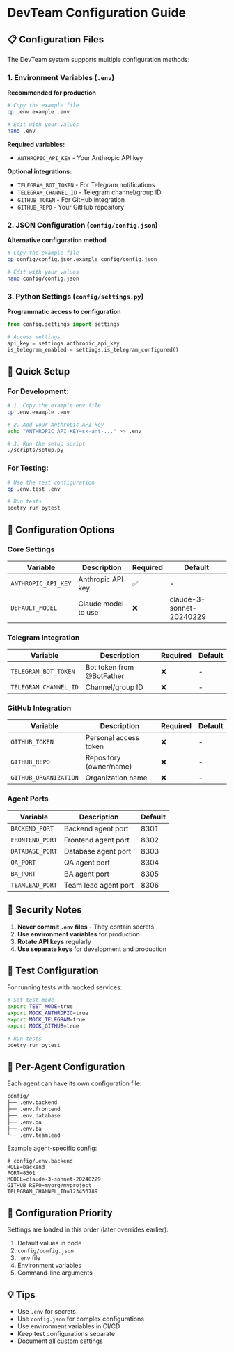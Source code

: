 # DevTeam Configuration Guide

## 📋 Configuration Files

The DevTeam system supports multiple configuration methods:

### 1. Environment Variables (`.env`)
**Recommended for production**

```bash
# Copy the example file
cp .env.example .env

# Edit with your values
nano .env
```

**Required variables:**
- `ANTHROPIC_API_KEY` - Your Anthropic API key

**Optional integrations:**
- `TELEGRAM_BOT_TOKEN` - For Telegram notifications
- `TELEGRAM_CHANNEL_ID` - Telegram channel/group ID
- `GITHUB_TOKEN` - For GitHub integration
- `GITHUB_REPO` - Your GitHub repository

### 2. JSON Configuration (`config/config.json`)
**Alternative configuration method**

```bash
# Copy the example file
cp config/config.json.example config/config.json

# Edit with your values
nano config/config.json
```

### 3. Python Settings (`config/settings.py`)
**Programmatic access to configuration**

```python
from config.settings import settings

# Access settings
api_key = settings.anthropic_api_key
is_telegram_enabled = settings.is_telegram_configured()
```

## 🚀 Quick Setup

### For Development:
```bash
# 1. Copy the example env file
cp .env.example .env

# 2. Add your Anthropic API key
echo "ANTHROPIC_API_KEY=sk-ant-..." >> .env

# 3. Run the setup script
./scripts/setup.py
```

### For Testing:
```bash
# Use the test configuration
cp .env.test .env

# Run tests
poetry run pytest
```

## 🔧 Configuration Options

### Core Settings
| Variable | Description | Required | Default |
|----------|-------------|----------|---------|
| `ANTHROPIC_API_KEY` | Anthropic API key | ✅ | - |
| `DEFAULT_MODEL` | Claude model to use | ❌ | claude-3-sonnet-20240229 |

### Telegram Integration
| Variable | Description | Required | Default |
|----------|-------------|----------|---------|
| `TELEGRAM_BOT_TOKEN` | Bot token from @BotFather | ❌ | - |
| `TELEGRAM_CHANNEL_ID` | Channel/group ID | ❌ | - |

### GitHub Integration
| Variable | Description | Required | Default |
|----------|-------------|----------|---------|
| `GITHUB_TOKEN` | Personal access token | ❌ | - |
| `GITHUB_REPO` | Repository (owner/name) | ❌ | - |
| `GITHUB_ORGANIZATION` | Organization name | ❌ | - |

### Agent Ports
| Variable | Description | Default |
|----------|-------------|---------|
| `BACKEND_PORT` | Backend agent port | 8301 |
| `FRONTEND_PORT` | Frontend agent port | 8302 |
| `DATABASE_PORT` | Database agent port | 8303 |
| `QA_PORT` | QA agent port | 8304 |
| `BA_PORT` | BA agent port | 8305 |
| `TEAMLEAD_PORT` | Team lead agent port | 8306 |

## 🔐 Security Notes

1. **Never commit `.env` files** - They contain secrets
2. **Use environment variables** for production
3. **Rotate API keys** regularly
4. **Use separate keys** for development and production

## 🧪 Test Configuration

For running tests with mocked services:

```bash
# Set test mode
export TEST_MODE=true
export MOCK_ANTHROPIC=true
export MOCK_TELEGRAM=true
export MOCK_GITHUB=true

# Run tests
poetry run pytest
```

## 📝 Per-Agent Configuration

Each agent can have its own configuration file:

```bash
config/
├── .env.backend
├── .env.frontend
├── .env.database
├── .env.qa
├── .env.ba
└── .env.teamlead
```

Example agent-specific config:
```env
# config/.env.backend
ROLE=backend
PORT=8301
MODEL=claude-3-sonnet-20240229
GITHUB_REPO=myorg/myproject
TELEGRAM_CHANNEL_ID=123456789
```

## 🔄 Configuration Priority

Settings are loaded in this order (later overrides earlier):
1. Default values in code
2. `config/config.json`
3. `.env` file
4. Environment variables
5. Command-line arguments

## 💡 Tips

- Use `.env` for secrets
- Use `config.json` for complex configurations
- Use environment variables in CI/CD
- Keep test configurations separate
- Document all custom settings